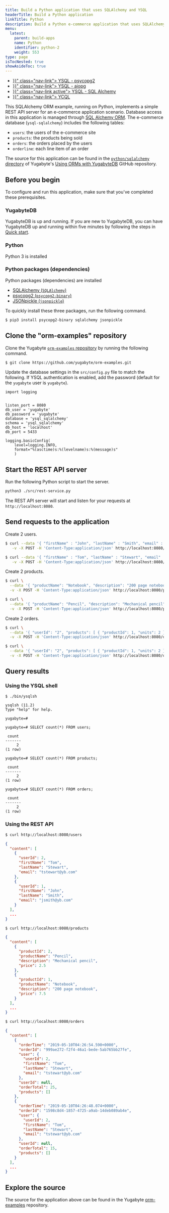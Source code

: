 ```yaml
---
title: Build a Python application that uses SQLAlchemy and YSQL
headerTitle: Build a Python application
linkTitle: Python
description: Build a Python e-commerce application that uses SQLAlchemy and YSQL.
menu:
  latest:
    parent: build-apps
    name: Python
    identifier: python-2
    weight: 553
type: page
isTocNested: true
showAsideToc: true
---
```


<ul class="nav nav-tabs-alt nav-tabs-yb">
  <li >
    <a href="{{< relref "./ysql-psycopg2.md" >}}" class="nav-link">
      <i class="icon-postgres" aria-hidden="true"></i>
      YSQL - psycopg2
    </a>
  </li>
  <li >
    <a href="{{< relref "./ysql-aiopg.md" >}}" class="nav-link">
      <i class="icon-postgres" aria-hidden="true"></i>
      YSQL - aiopg
    </a>
  </li>
  <li >
    <a href="{{< relref "./ysql-sqlalchemy.md" >}}" class="nav-link active">
      <i class="icon-postgres" aria-hidden="true"></i>
      YSQL - SQL Alchemy
    </a>
  </li>
  <li>
    <a href="{{< relref "./ycql.md" >}}" class="nav-link">
      <i class="icon-cassandra" aria-hidden="true"></i>
      YCQL
    </a>
  </li>
</ul>

This SQLAlchemy ORM example, running on Python, implements a simple REST API server for an e-commerce application scenario. Database access in this application is managed through [SQL Alchemy ORM](https://docs.sqlalchemy.org/en/13/orm/). The e-commerce database (`ysql-sqlalchemy`) includes the following tables:

- `users`: the users of the e-commerce site
- `products`: the products being sold
- `orders`: the orders placed by the users
- `orderline`: each line item of an order

The source for this application can be found in the [`python/sqlalchemy` directory](https://github.com/yugabyte/orm-examples/tree/master/python/sqlalchemy) of Yugabyte's [Using ORMs with YugabyteDB](https://github.com/yugabyte/orm-examples) GitHub repository.

## Before you begin

To configure and run this application, make sure that you've completed these prerequisites.

### YugabyteDB

YugabyteDB is up and running. If you are new to YugabyteDB, you can have YugabyteDB up and running within five minutes by following the steps in [Quick start](../../../../quick-start/).

### Python

Python 3 is installed

### Python packages (dependencies)

Python packages (dependencies) are installed

- [SQLAlchemy (`SQLAlchemy`)](https://www.sqlalchemy.org/)
- [psycopg2 (`psycopg2-binary`)](http://initd.org/psycopg/)
- [JSONpickle (`jsonpickle`)](https://jsonpickle.github.io/)

To quickly install these three packages, run the following command.

```sh
$ pip3 install psycopg2-binary sqlalchemy jsonpickle
```

## Clone the "orm-examples" repository

Clone the Yugabyte [`orm-examples` repository](https://github.com/yugabyte/orm-examples) by running the following command.

```sh
$ git clone https://github.com/yugabyte/orm-examples.git
```

Update the database settings in the `src/config.py` file to match the following. If YSQL authentication is enabled, add the password (default for the `yugabyte` user is `yugabyte`).

```
import logging


listen_port = 8080
db_user = 'yugabyte'
db_password = 'yugabyte'
database = 'ysql_sqlalchemy'
schema = 'ysql_sqlalchemy'
db_host = 'localhost'
db_port = 5433

logging.basicConfig(
    level=logging.INFO,
    format="%(asctime)s:%(levelname)s:%(message)s"
    )
```

## Start the REST API server

Run the following Python script to start the server.

```sh
python3 ./src/rest-service.py
```

The REST API server will start and listen for your requests at `http://localhost:8080`.

## Send requests to the application

Create 2 users.

```sh
$ curl --data '{ "firstName" : "John", "lastName" : "Smith", "email" : "jsmith@yb.com" }' \
   -v -X POST -H 'Content-Type:application/json' http://localhost:8080/users
```

```sh
$ curl --data '{ "firstName" : "Tom", "lastName" : "Stewart", "email" : "tstewart@yb.com" }' \
   -v -X POST -H 'Content-Type:application/json' http://localhost:8080/users
```

Create 2 products.

```sh
$ curl \
  --data '{ "productName": "Notebook", "description": "200 page notebook", "price": 7.50 }' \
  -v -X POST -H 'Content-Type:application/json' http://localhost:8080/products
```

```sh
$ curl \
  --data '{ "productName": "Pencil", "description": "Mechanical pencil", "price": 2.50 }' \
  -v -X POST -H 'Content-Type:application/json' http://localhost:8080/products
```

Create 2 orders.

```sh
$ curl \
  --data '{ "userId": "2", "products": [ { "productId": 1, "units": 2 } ] }' \
  -v -X POST -H 'Content-Type:application/json' http://localhost:8080/orders
```

```sh
$ curl \
  --data '{ "userId": "2", "products": [ { "productId": 1, "units": 2 }, { "productId": 2, "units": 4 } ] }' \
  -v -X POST -H 'Content-Type:application/json' http://localhost:8080/orders
```

## Query results

### Using the YSQL shell

```sh
$ ./bin/ysqlsh
```

```
ysqlsh (11.2)
Type "help" for help.

yugabyte=#
```

```plpgsql
yugabyte=# SELECT count(*) FROM users;
```

```
 count
-------
     2
(1 row)
```

```plpgsql
yugabyte=# SELECT count(*) FROM products;
```

```
 count
-------
     2
(1 row)
```

```plpgsql
yugabyte=# SELECT count(*) FROM orders;
```

```
 count
-------
     2
(1 row)
```

### Using the REST API

```sh
$ curl http://localhost:8080/users
```

```json
{
  "content": [
    {
      "userId": 2,
      "firstName": "Tom",
      "lastName": "Stewart",
      "email": "tstewart@yb.com"
    },
    {
      "userId": 1,
      "firstName": "John",
      "lastName": "Smith",
      "email": "jsmith@yb.com"
    }
  ],
  ...
}  
```

```sh
$ curl http://localhost:8080/products
```

```json
{
  "content": [
    {
      "productId": 2,
      "productName": "Pencil",
      "description": "Mechanical pencil",
      "price": 2.5
    },
    {
      "productId": 1,
      "productName": "Notebook",
      "description": "200 page notebook",
      "price": 7.5
    }
  ],
  ...
}  
```

```sh
$ curl http://localhost:8080/orders
```

```json
{
  "content": [
    {
      "orderTime": "2019-05-10T04:26:54.590+0000",
      "orderId": "999ae272-f2f4-46a1-bede-5ab765bb27fe",
      "user": {
        "userId": 2,
        "firstName": "Tom",
        "lastName": "Stewart",
        "email": "tstewart@yb.com"
      },
      "userId": null,
      "orderTotal": 25,
      "products": []
    },
    {
      "orderTime": "2019-05-10T04:26:48.074+0000",
      "orderId": "1598c8d4-1857-4725-a9ab-14deb089ab4e",
      "user": {
        "userId": 2,
        "firstName": "Tom",
        "lastName": "Stewart",
        "email": "tstewart@yb.com"
      },
      "userId": null,
      "orderTotal": 15,
      "products": []
    }
  ],
  ...
}  
```

## Explore the source

The source for the application above can be found in the Yugabyte [orm-examples](https://github.com/yugabyte/orm-examples/tree/master/python/sqlalchemy) repository.

